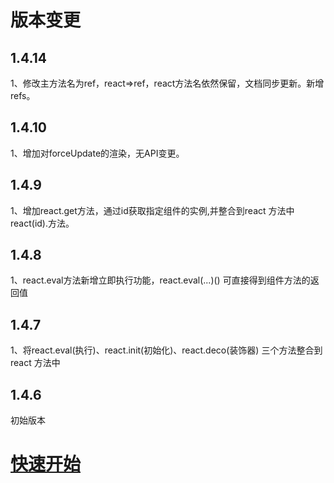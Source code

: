 # 版本变更

## 1.4.14

1、修改主方法名为ref，react=&gt;ref，react方法名依然保留，文档同步更新。新增refs。

## 1.4.10

1、增加对forceUpdate的渲染，无API变更。

## 1.4.9

1、增加react.get方法，通过id获取指定组件的实例,并整合到react 方法中 react\(id\).方法。

## 1.4.8

1、react.eval方法新增立即执行功能，react.eval\(...\)\(\)  可直接得到组件方法的返回值

## 1.4.7

1、将react.eval\(执行\)、react.init\(初始化\)、react.deco\(装饰器\) 三个方法整合到 react 方法中

## 1.4.6

初始版本

# [快速开始](/README.md)



